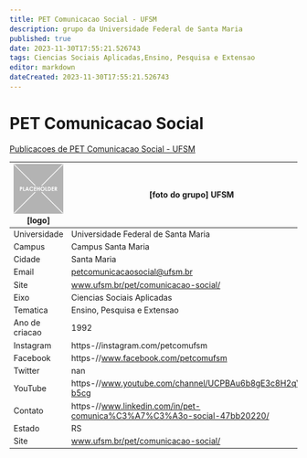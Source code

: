 ```yaml
---
title: PET Comunicacao Social - UFSM
description: grupo da Universidade Federal de Santa Maria
published: true
date: 2023-11-30T17:55:21.526743
tags: Ciencias Sociais Aplicadas,Ensino, Pesquisa e Extensao
editor: markdown
dateCreated: 2023-11-30T17:55:21.526743
---
```


# PET Comunicacao Social

[Publicacoes de PET Comunicacao Social - UFSM](/atividade/265PETComunicacaoSocialUFSM/feed.md)

| ![placeholder.png](/placeholder.png) [logo] | [foto do grupo] UFSM         |
| ------------------------------------------- | ------------------------------------------------- |
| Universidade                                | Universidade Federal de Santa Maria      |
| Campus                                      | Campus Santa Maria            |
| Cidade                                      | Santa Maria             |
| Email                                       | petcomunicacaosocial@ufsm.br             |
| Site                                        | www.ufsm.br/pet/comunicacao-social/              |
| Eixo                                        | Ciencias Sociais Aplicadas              |
| Tematica                                    | Ensino, Pesquisa e Extensao          |
| Ano de criacao                              | 1992        |
| Instagram                                   | https-//instagram.com/petcomufsm         |
| Facebook                                    | https-//www.facebook.com/petcomufsm          |
| Twitter                                     | nan           |
| YouTube                                     | https-//www.youtube.com/channel/UCPBAu6b8gE3c8H2qVb-b5cg           |
| Contato                                     | https-//www.linkedin.com/in/pet-comunica%C3%A7%C3%A3o-social-47bb20220/         |
| Estado                                      |  RS            |
| Site                                        | www.ufsm.br/pet/comunicacao-social/ |

